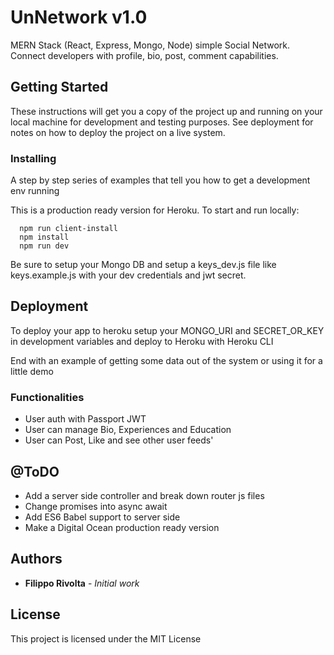 # UnNetwork v1.0

MERN Stack (React, Express, Mongo, Node) simple Social Network. Connect developers with profile, bio, post, comment capabilities.

## Getting Started

These instructions will get you a copy of the project up and running on your local machine for development and testing purposes. See deployment for notes on how to deploy the project on a live system.

### Installing

A step by step series of examples that tell you how to get a development env running

This is a production ready version for Heroku. To start and run locally:

```
  npm run client-install
  npm install
  npm run dev
```

Be sure to setup your Mongo DB and setup a keys_dev.js file like keys.example.js with your dev credentials and jwt secret.

## Deployment

To deploy your app to heroku setup your MONGO_URI and SECRET_OR_KEY in development variables and deploy to Heroku with Heroku CLI

End with an example of getting some data out of the system or using it for a little demo


### Functionalities 

* User auth with Passport JWT
* User can manage Bio, Experiences and Education
* User can Post, Like and see other user feeds'


## @ToDO

* Add a server side controller and break down router js files
* Change promises into async await
* Add ES6 Babel support to server side
* Make a Digital Ocean production ready version

## Authors

* **Filippo Rivolta** - *Initial work* 

## License

This project is licensed under the MIT License